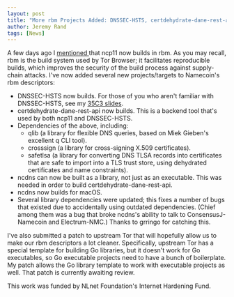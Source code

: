 ```yaml
---
layout: post
title: "More rbm Projects Added: DNSSEC-HSTS, certdehydrate-dane-rest-api, Dependencies, and macOS Support"
author: Jeremy Rand
tags: [News]
---
```


A few days ago I [mentioned ]({{site.baseurl}}2019/06/12/ncp11-now-builds-in-rbm-gnu-linux-64-bit-and-32-bit.html) that ncp11 now builds in rbm.  As you may recall, rbm is the build system used by Tor Browser; it facilitates reproducible builds, which improves the security of the build process against supply-chain attacks.  I've now added several new projects/targets to Namecoin's rbm descriptors:

* DNSSEC-HSTS now builds.  For those of you who aren't familiar with DNSSEC-HSTS, see my [35C3 slides]({{site.baseurl}}2019/05/08/35c3-summary.html).
* certdehydrate-dane-rest-api now builds.  This is a backend tool that's used by both ncp11 and DNSSEC-HSTS.
* Dependencies of the above, including:
    * qlib (a library for flexible DNS queries, based on Miek Gieben's excellent q CLI tool).
    * crosssign (a library for cross-signing X.509 certificates).
    * safetlsa (a library for converting DNS TLSA records into certificates that are safe to import into a TLS trust store, using dehydrated certificates and name constraints).
* ncdns can now be built as a library, not just as an executable.  This was needed in order to build certdehydrate-dane-rest-api.
* ncdns now builds for macOS.
* Several library dependencies were updated; this fixes a number of bugs that existed due to accidentally using outdated dependencies.  (Chief among them was a bug that broke ncdns's ability to talk to ConsensusJ-Namecoin and Electrum-NMC.)  Thanks to grringo for catching this.

I've also submitted a patch to upstream Tor that will hopefully allow us to make our rbm descriptors a lot cleaner.  Specifically, upstream Tor has a special template for building Go libraries, but it doesn't work for Go executables, so Go executable projects need to have a bunch of boilerplate.  My patch allows the Go library template to work with executable projects as well.  That patch is currently awaiting review.

This work was funded by NLnet Foundation's Internet Hardening Fund.
